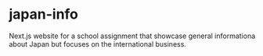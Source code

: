 # japan-info
Next.js website for a school assignment that showcase general informationa about Japan but focuses on the international business.
